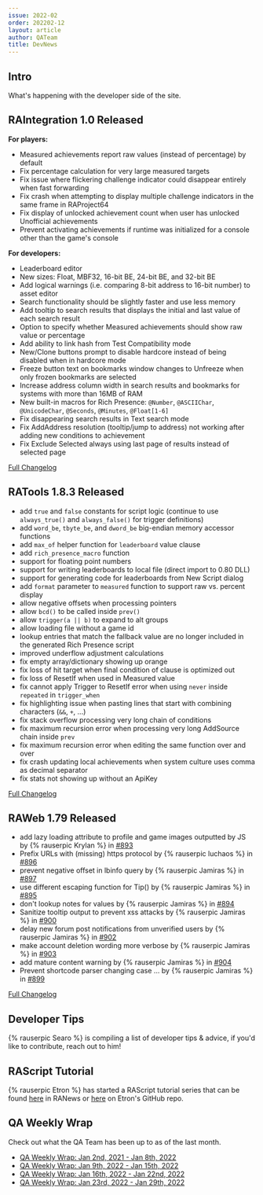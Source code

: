 ```yaml
---
issue: 2022-02
order: 202202-12
layout: article
author: QATeam
title: DevNews
---
```


## Intro

What's happening with the developer side of the site.

## RAIntegration 1.0 Released 
**For players:**
- Measured achievements report raw values (instead of percentage) by default
- Fix percentage calculation for very large measured targets
- Fix issue where flickering challenge indicator could disappear entirely when fast forwarding
- Fix crash when attempting to display multiple challenge indicators in the same frame in RAProject64
- Fix display of unlocked achievement count when user has unlocked Unofficial achievements
- Prevent activating achievements if runtime was initialized for a console other than the game's console

**For developers:**
- Leaderboard editor
- New sizes: Float, MBF32, 16-bit BE, 24-bit BE, and 32-bit BE
- Add logical warnings (i.e. comparing 8-bit address to 16-bit number) to asset editor
- Search functionality should be slightly faster and use less memory
- Add tooltip to search results that displays the initial and last value of each search result
- Option to specify whether Measured achievements should show raw value or percentage
- Add ability to link hash from Test Compatibility mode
- New/Clone buttons prompt to disable hardcore instead of being disabled when in hardcore mode
- Freeze button text on bookmarks window changes to Unfreeze when only frozen bookmarks are selected
- Increase address column width in search results and bookmarks for systems with more than 16MB of RAM
- New built-in macros for Rich Presence: `@Number`, `@ASCIIChar`, `@UnicodeChar`, `@Seconds`, `@Minutes`, `@Float[1-6]`
- Fix disappearing search results in Text search mode
- Fix AddAddress resolution (tooltip/jump to address) not working after adding new conditions to achievement
- Fix Exclude Selected always using last page of results instead of selected page

[Full Changelog](https://github.com/RetroAchievements/RAIntegration/releases/tag/RAIntegration.1.0.0)

## RATools 1.8.3 Released
- add `true` and `false` constants for script logic (continue to use `always_true()` and `always_false()` for trigger definitions)
- add `word_be`, `tbyte_be`, and `dword_be` big-endian memory accessor functions
- add `max_of` helper function for `leaderboard` value clause
- add `rich_presence_macro` function
- support for floating point numbers
- support for writing leaderboards to local file (direct import to 0.80 DLL)
- support for generating code for leaderboards from New Script dialog
- add `format` parameter to `measured` function to support raw vs. percent display
- allow negative offsets when processing pointers
- allow `bcd()` to be called inside `prev()`
- allow `trigger(a || b)` to expand to alt groups
- allow loading file without a game id
- lookup entries that match the fallback value are no longer included in the generated Rich Presence script
- improved underflow adjustment calculations
- fix empty array/dictionary showing up orange
- fix loss of hit target when final condition of clause is optimized out
- fix loss of ResetIf when used in Measured value
- fix cannot apply Trigger to ResetIf error when using `never` inside `repeated` in `trigger_when`
- fix highlighting issue when pasting lines that start with combining characters (`&&`, `+`, ...)
- fix stack overflow processing very long chain of conditions
- fix maximum recursion error when processing very long AddSource chain inside `prev`
- fix maximum recursion error when editing the same function over and over
- fix crash updating local achievements when system culture uses comma as decimal separator
- fix stats not showing up without an ApiKey

[Full Changelog](https://github.com/Jamiras/RATools/releases/tag/v1.8.3)

## RAWeb 1.79 Released
- add lazy loading attribute to profile and game images outputted by JS by {% rauserpic Krylan %} in [#893](https://github.com/RetroAchievements/RAWeb/pull/893)
- Prefix URLs with (missing) https protocol by {% rauserpic luchaos %} in [#896](https://github.com/RetroAchievements/RAWeb/pull/896)
- prevent negative offset in lbinfo query by {% rauserpic Jamiras %} in [#897](https://github.com/RetroAchievements/RAWeb/pull/897)
- use different escaping function for Tip() by {% rauserpic Jamiras %} in [#895](https://github.com/RetroAchievements/RAWeb/pull/895)
- don't lookup notes for values by {% rauserpic Jamiras %} in [#894](https://github.com/RetroAchievements/RAWeb/pull/894)
- Sanitize tooltip output to prevent xss attacks by {% rauserpic Jamiras %} in [#900](https://github.com/RetroAchievements/RAWeb/pull/900)
- delay new forum post notifications from unverified users by {% rauserpic Jamiras %} in [#902](https://github.com/RetroAchievements/RAWeb/pull/902)
- make account deletion wording more verbose by {% rauserpic Jamiras %} in [#903](https://github.com/RetroAchievements/RAWeb/pull/903)
- add mature content warning by {% rauserpic Jamiras %} in [#904](https://github.com/RetroAchievements/RAWeb/pull/904)
- Prevent shortcode parser changing case … by {% rauserpic Jamiras %} in [#899](https://github.com/RetroAchievements/RAWeb/pull/899)

[Full Changelog](https://github.com/RetroAchievements/RAWeb/releases/tag/1.79.0)

## Developer Tips
{% rauserpic Searo %} is compiling a list of developer tips & advice, if you'd like to contribute, reach out to him!

## RAScript Tutorial
{% rauserpic Etron %} has started a RAScript tutorial series that can be found [here](rascript.html) in RANews or [here](https://github.com/Etron-RA/RetroAchievements/tree/main/Tutorials) on Etron's GitHub repo.

## QA Weekly Wrap

Check out what the QA Team has been up to as of the last month.

- [QA Weekly Wrap: Jan 2nd, 2021 - Jan 8th, 2022](https://retroachievements.org/viewtopic.php?t=14845)
- [QA Weekly Wrap: Jan 9th, 2022 - Jan 15th, 2022](https://retroachievements.org/viewtopic.php?t=14942)
- [QA Weekly Wrap: Jan 16th, 2022 - Jan 22nd, 2022](https://retroachievements.org/viewtopic.php?t=15025)
- [QA Weekly Wrap: Jan 23rd, 2022 - Jan 29th, 2022](https://retroachievements.org/viewtopic.php?t=15106)